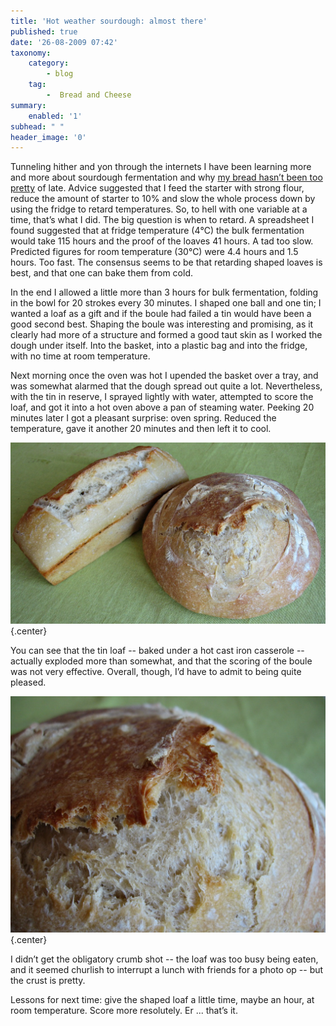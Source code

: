 ```yaml
---
title: 'Hot weather sourdough: almost there'
published: true
date: '26-08-2009 07:42'
taxonomy:
    category:
        - blog
    tag:
        -  Bread and Cheese
summary:
    enabled: '1'
subhead: " "
header_image: '0'
---
```


Tunneling hither and yon through the internets I have been learning more and more about sourdough fermentation and why [my bread hasn’t been too pretty](https://jeremycherfas.net/blog/aesthetic-disaster-taste-triumph/) of late. Advice suggested that I feed the starter with strong flour, reduce the amount of starter to 10% and slow the whole process down by using the fridge to retard temperatures. So, to hell with one variable at a time, that’s what I did. The big question is when to retard. A spreadsheet I found suggested that at fridge temperature (4℃) the bulk fermentation would take 115 hours and the proof of the loaves 41 hours. A tad too slow. Predicted figures for room temperature (30℃) were 4.4 hours and 1.5 hours. Too fast. The consensus seems to be that retarding shaped loaves is best, and that one can bake them from cold.

In the end I allowed a little more than 3 hours for bulk fermentation, folding in the bowl for 20 strokes every 30 minutes. I shaped one ball and one tin; I wanted a loaf as a gift and if the boule had failed a tin would have been a good second best. Shaping the boule was interesting and promising, as it clearly had more of a structure and formed a good taut skin as I worked the dough under itself. Into the basket, into a plastic bag and into the fridge, with no time at room temperature.

Next morning once the oven was hot I upended the basket over a tray, and was somewhat alarmed that the dough spread out quite a lot. Nevertheless, with the tin in reserve, I sprayed lightly with water, attempted to score the loaf, and got it into a hot oven above a pan of steaming water. Peeking 20 minutes later I got a pleasant surprise: oven spring. Reduced the temperature, gave it another 20 minutes and then left it to cool.

![Loaves of sourdough bread](Loaves22082009.jpg){.center}

You can see that the tin loaf -- baked under a hot cast iron casserole -- actually exploded more than somewhat, and that the scoring of the boule was not very effective. Overall, though, I’d have to admit to being quite pleased.

![Crust in detail](Crust22082009.jpg){.center}

I didn’t get the obligatory crumb shot -- the loaf was too busy being eaten, and it seemed churlish to interrupt a lunch with friends for a photo op -- but the crust is pretty.

Lessons for next time: give the shaped loaf a little time, maybe an hour, at room temperature. Score more resolutely. Er ... that’s it.
